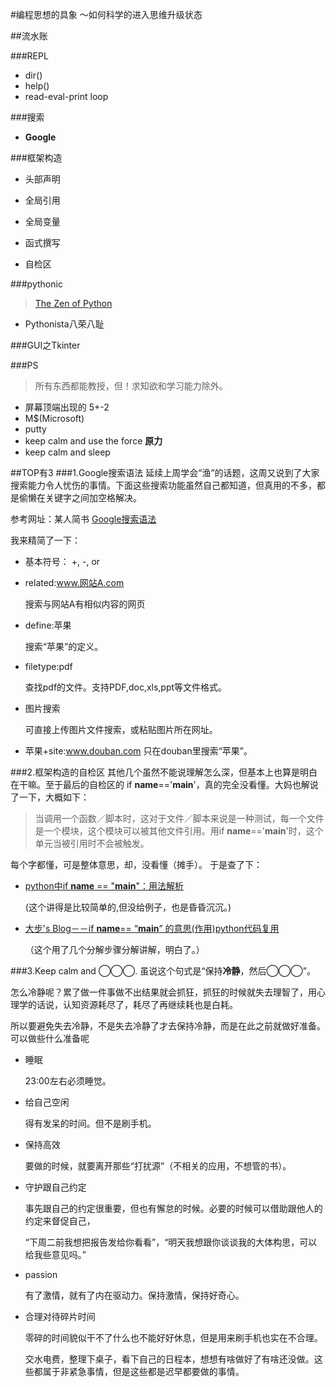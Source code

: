 #编程思想的具象
   ～如何科学的进入思维升级状态

##流水账
   
###REPL
  
 - dir()
 - help()
 - read-eval-print loop

###搜索

 - **Google**
 
###框架构造

 - 头部声明
 
 - 全局引用
 
 - 全局变量
 
 - 函式撰写
 
 - 自检区
   
###pythonic
>[The Zen of Python](https://www.python.org/dev/peps/pep-0020/)

- Pythonista八荣八耻

###GUI之Tkinter

###PS
>所有东西都能教授，但！求知欲和学习能力除外。
 
 - 屏幕顶端出现的 5+-2
 - M$(Microsoft)
 - putty
 - keep calm and use the force **原力**
 - keep calm and sleep

##TOP有3
###1.Google搜索语法
延续上周学会“渔”的话题，这周又说到了大家搜索能力令人忧伤的事情。下面这些搜索功能虽然自己都知道，但真用的不多，都是偷懒在关键字之间加空格解决。

参考网址：某人简书 [Google搜索语法](http://www.jianshu.com/p/37fe4f1381ef)

我来精简了一下：

- 基本符号： +, -, or
- related:www.网站A.com

  搜索与网站A有相似内容的网页
- define:苹果

  搜索“苹果”的定义。
- filetype:pdf

  查找pdf的文件。支持PDF,doc,xls,ppt等文件格式。
- 图片搜索

  可直接上传图片文件搜索，或粘贴图片所在网址。
- 苹果+site:www.douban.com
  只在douban里搜索“苹果”。
  

###2.框架构造的自检区
其他几个虽然不能说理解怎么深，但基本上也算是明白在干嘛。至于最后的自检区的 if __name__=='__main__'，真的完全没看懂。大妈也解说了一下，大概如下：
>当调用一个函数／脚本时，这对于文件／脚本来说是一种测试，每一个文件是一个模块，这个模块可以被其他文件引用。用if __name__=='__main__'时，这个单元当被引用时不会被触发。

每个字都懂，可是整体意思，却，没看懂（摊手）。
于是查了下：

- [python中if __name__ == "__main__"：用法解析](http://keliang.blog.51cto.com/3359430/649318)

  (这个讲得是比较简单的,但没给例子，也是昏昏沉沉。)
- [大步's Blog－－if __name__== “__main__” 的意思(作用)python代码复用](http://www.dabu.info/if-__-name__-__main__-mean-function-python-code-reuse.html)

  （这个用了几个分解步骤分解讲解，明白了。）  

###3.Keep calm and ◯◯◯.
虽说这个句式是“保持**冷静**，然后◯◯◯”。

怎么冷静呢？累了做一件事做不出结果就会抓狂，抓狂的时候就失去理智了，用心理学的话说，认知资源耗尽了，耗尽了再继续耗也是白耗。

所以要避免失去冷静，不是失去冷静了才去保持冷静，而是在此之前就做好准备。可以做些什么准备呢

- 睡眠

   23:00左右必须睡觉。
- 给自己空闲
   
   得有发呆的时间。但不是刷手机。
- 保持高效

   要做的时候，就要离开那些“打扰源”（不相关的应用，不想管的书）。
- 守护跟自己约定
  
   事先跟自己的约定很重要，但也有懈怠的时候。必要的时候可以借助跟他人的约定来督促自己，
   
   “下周二前我想把报告发给你看看”，“明天我想跟你谈谈我的大体构思，可以给我些意见吗。”
- passion

  有了激情，就有了内在驱动力。保持激情，保持好奇心。
- 合理对待碎片时间

   零碎的时间貌似干不了什么也不能好好休息，但是用来刷手机也实在不合理。
   
   交水电费，整理下桌子，看下自己的日程本，想想有啥做好了有啥还没做。这些都属于非紧急事情，但是这些都是迟早都要做的事情。 